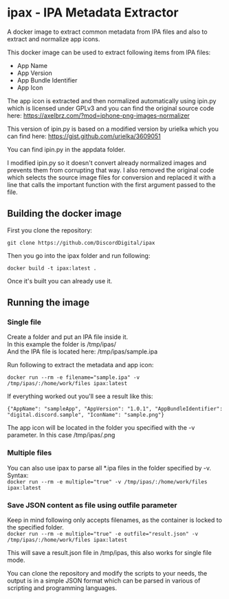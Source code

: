 # ipax - IPA Metadata Extractor

A docker image to extract common metadata from IPA files and also to extract and normalize app icons.


This docker image can be used to extract following items from IPA files:

* App Name
* App Version
* App Bundle Identifier
* App Icon

The app icon is extracted and then normalized automatically using ipin.py which is licensed under GPLv3 and you can find the original source code here: <https://axelbrz.com/?mod=iphone-png-images-normalizer>

This version of ipin.py is based on a modified version by urielka which you can find here: https://gist.github.com/urielka/3609051

You can find ipin.py in the appdata folder.

I modified ipin.py so it doesn't convert already normalized images and prevents them from corrupting that way. I also removed the original code which selects the source image files for conversion and replaced it with a line that calls the important function with the first argument passed to the file.

## Building the docker image

First you clone the repository:

```git clone https://github.com/DiscordDigital/ipax```

Then you go into the ipax folder and run following:

```docker build -t ipax:latest .```

Once it's built you can already use it.

## Running the image

### Single file

Create a folder and put an IPA file inside it.\
In this example the folder is /tmp/ipas/\
And the IPA file is located here: /tmp/ipas/sample.ipa

Run following to extract the metadata and app icon:

```docker run --rm -e filename="sample.ipa" -v /tmp/ipas/:/home/work/files ipax:latest```

If everything worked out you'll see a result like this:

```
{"AppName": "sampleApp", "AppVersion": "1.0.1", "AppBundleIdentifier": "digital.discord.sample", "IconName": "sample.png"}
```
The app icon will be located in the folder you specified with the -v parameter. In this case /tmp/ipas/<md5 of ipa file>.png

### Multiple files

You can also use ipax to parse all \*.ipa files in the folder specified by -v.\
Syntax:\
```docker run --rm -e multiple="true" -v /tmp/ipas/:/home/work/files ipax:latest```

### Save JSON content as file using outfile parameter

Keep in mind following only accepts filenames, as the container is locked to the specified folder.\
```docker run --rm -e multiple="true" -e outfile="result.json" -v /tmp/ipas/:/home/work/files ipax:latest```

This will save a result.json file in /tmp/ipas, this also works for single file mode.

You can clone the repository and modify the scripts to your needs, the output is in a simple JSON format which can be parsed in various of scripting and programming languages.
